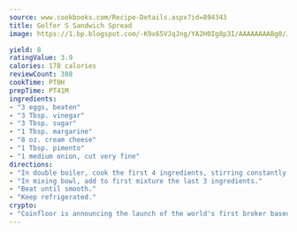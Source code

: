 ```yaml
---
source: www.cookbooks.com/Recipe-Details.aspx?id=894343
title: Golfer S Sandwich Spread
image: https://1.bp.blogspot.com/-K9x65VJqJng/YA2H0Ig8p3I/AAAAAAAABg0/JRKr7ZzesxofwlGw6YudXad_aQn9BD52QCLcBGAsYHQ/s299/2.png

yield: 8
ratingValue: 3.9
calories: 178 calories
reviewCount: 388
cookTime: PT0H
prepTime: PT41M
ingredients:
- "3 eggs, beaten"
- "3 Tbsp. vinegar"
- "3 Tbsp. sugar"
- "1 Tbsp. margarine"
- "8 oz. cream cheese"
- "1 Tbsp. pimento"
- "1 medium onion, cut very fine"
directions:
- "In double boiler, cook the first 4 ingredients, stirring constantly until thick."
- "In mixing bowl, add to first mixture the last 3 ingredients."
- "Beat until smooth."
- "Keep refrigerated."
crypto:
- "Coinfloor is announcing the launch of the world's first broker based bitcoin marketplace."
---
```

